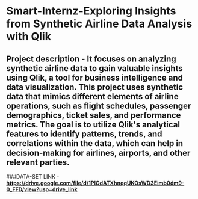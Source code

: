 # Smart-Internz-Exploring Insights from Synthetic Airline Data Analysis with Qlik

## Project description - It focuses on analyzing synthetic airline data to gain valuable insights using Qlik, a tool for business intelligence and data visualization. This project uses synthetic data that mimics different elements of airline operations, such as flight schedules, passenger demographics, ticket sales, and performance metrics. The goal is to utilize Qlik's analytical features to identify patterns, trends, and correlations within the data, which can help in decision-making for airlines, airports, and other relevant parties.

###DATA-SET LINK - **https://drive.google.com/file/d/1PlGdATXhnqqUKOsWD3Eimb0dm9-0_FFD/view?usp=drive_link**

